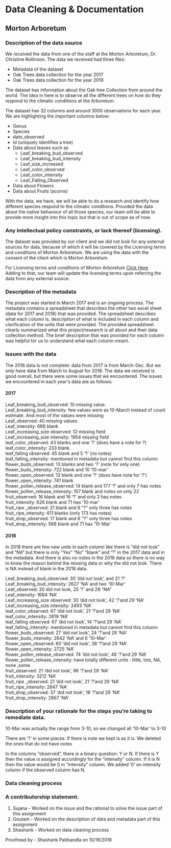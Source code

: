 # Data Cleaning & Documentation 
## Morton Arboretum 
### Description of the data source 
We received the data from one of the staff at the Morton Arboretum, Dr. Christine Rollinson. The data we received had three files:   
 - Metadata of the dataset  
 - Oak Trees data collection for the year 2017  
 - Oak Trees data collection for the year 2018  
  
The dataset has information about the Oak tree Collection from around the world. The idea in here is to observe all the different trees on how do they respond to the climatic conditions at the Arboretum.  

The dataset has 32 columns and around 3000 observations for each year. We are highlighting the important columns below:
 - Genus  
 - Species  
 - date_observed  
 - id (uniquely identifies a tree)  
 - Data about leaves such as  
 	- Leaf_breaking_bud_observed
	- Leaf_breaking_bud_intensity
	- Leaf_size_increased
 	- Leaf_color_observed
	- Leaf_color_intensity
	- Leaf_Falling_Observed
  - Data about Flowers	
  - Data about Fruits (acorns)

  
With the data, we have, we will be able to do a research and identify how different species respond to the climatic conditions. Provided the data about the native behaviour of all those species, our team will be able to provide more insight into this topic but that is out of scope as of now.
 
### Any intellectual policy constraints, or lack thereof (licensing). 
The dataset was provided by our client and we did not look for any external sources for data, because of which it will be covered by the Licensing terms and conditions of Morton Arboretum. We are using the data with the consent of the client which is Morton Arboretum.  

For Licensing terms and conditions of Morton Arboretum [Click Here](http://www.mortonarb.org/visit-explore/about-arboretum/terms-and-conditions)   
Adding to that, our team will update the licensing terms upon referring the data from any external source. 


### Description of the metadata
The project was started in March 2017 and is an ongoing process. The metadata contains a spreadsheet that describes the other two excel sheet (data for 2017 and 2018) that was provided. The spreadsheet describes what each column is, description of what is included in each column and clarification of the units that were provided. The provided spreadsheet clearly summarized what this project/research is all about and their data collection method. The brief description that was provided for each column was helpful for us to understand what each column meant. 

### Issues with the data
The 2018 data is not complete: data from 2017 is from March-Dec. But we only have data from March to August for 2018. The data we received is good overall, but there were some issues that we encountered. The issues we encountered in each year's data are as follows:   
#### 2017  
Leaf_breaking_bud_observed: 10 missing value.   
Leaf_breaking_bud_intensity: few values were as 10-March instead of count estimate. And most of the values were missing  
Leaf_observed: 40 missing values  
Leaf_intensity: 686 blank   
Leaf_increasing_size observed: 12 missing field  
Leaf_increasing_size intensity: 1954 missing field  
leaf_color_observed: 43 blanks and one ‘?’ (does have a note for ?)  
leaf_color_intensity: 233 blank.   
leaf_falling observed: 45 blank and 5 ‘?’ (no notes)  
leaf_falling_intensity: mentioned in metadata but cannot find this column  
flower_buds_observed: 13 blanks and two ‘?’ (note for only one)  
flower_buds_intensity: 722 blank and 10 ‘10-mar’  
flower_open_observed: 13 blank and one ‘?’ (does have  note for ‘?’)  
flower_open_intensity: 741 blank  
flower_pollen_release_observed: 14 blank and 177 ‘?’ and only 7 has notes  
flower_pollen_release_intensity: 157 blank and notes on only 22  
fruit_observed: 16 blank and 16 ‘?’ and only 2 has notes  
fruit_intensity: 626 blank and 71 has ‘10-mar’  
fruit_ripe _observed: 21 blank and 6 “?” only three has notes  
fruit_ripe_intensity: 611 blanks (only 173 has notes)  
fruit_drop_observed: 17 blank and 6 “?” only three has notes  
fruit_drop_intensity: 568 blank and 71 has ‘10-Mar’  
	
#### 2018  
In 2018 there are few new units in each column like there is “did not look” and “NA” but there is only “Yes” “No” “blank” and “?’ in the 2017 data and in the metadata. And there is also no notes in the 2018 data so there is no way to know the reason behind the missing data or why the did not look. There is NA instead of blank in the 2018 data. 

Leaf_breaking_bud_observed: 30 ‘did not look’, and 21 ‘?’  
Leaf_breaking_bud_intensity: 2627 ‘NA’ and two ‘10-Mar’  
Leaf_observed: 20 did not look,  25 ‘?’ and 28 “NA”  
Leaf_intensity: 1684 ‘NA’  
Leaf_increasing_size observed: 30 ‘did not look’, 42 ‘?’and 29 ‘NA’  
Leaf_increasing_size intensity: 2493 ‘NA’  
leaf_color_observed: 67 ‘did not look’, 21 ‘?’and 29 ‘NA’  
leaf_color_intensity: 2819 ‘NA’  
leaf_falling observed: 67 ‘did not look’, 14 ‘?’and 29 ‘NA’  
leaf_falling_intensity: mentioned in metadata but cannot find this column  
flower_buds_observed: 27 ‘did not look’, 24 ‘?’and 29 ‘NA’  
flower_buds_intensity: 2642 ‘NA’ and 6 ‘10-Mar’  
flower_open_observed: 60 ‘did not look’, 38 ‘?’and 29 ‘NA’  
flower_open_intensity: 2725 ‘NA’  
flower_pollen_release_observed: 74 ‘did not look’, 48 ‘?’and 29 ‘NA’  
flower_pollen_release_intensity: have totally different units : little, lots, NA, none ,some   
fruit_observed: 21 ‘did not look’, 96 ‘?’and 29 ‘NA’  
fruit_intensity: 3212 ‘NA’   
fruit_ripe _observed: 21 ‘did not look’, 21 ‘?’and 29 ‘NA’  
fruit_ripe_intensity: 2847 ‘NA’  
fruit_drop_observed: 37 ‘did not look’, 18 ‘?’and 29 ‘NA’  
fruit_drop_intensity: 2867 ‘NA’  

### Description of your rationale for the steps you’re taking to remediate data. 
10-Mar was actually the range from 3-10, so we changed all ‘10-Mar’ to 3-10   

There are ‘?’ in some places. If there is note we kept is as it is. We deleted the ones that do not have notes    

In the columns “observed”, there is a binary question: Y or N. If there is Y then the value is assigned accordingly for the “intensity” column.  If it is N then the value would be 0 in “intensity” column.  We added ‘0’ on intensity column if the observed column has N.  


### Data cleaning process 


### A contributorship statement.  
1. Sujana - Worked on the issue and the rational to solve the issue part of this assignment  
2. Goutam - Worked on the description of data and metadata part of this assignment  
3. Shashank - Worked on data cleaning process  

Proofread by - Shashank Patibandla on 10/16/2018











